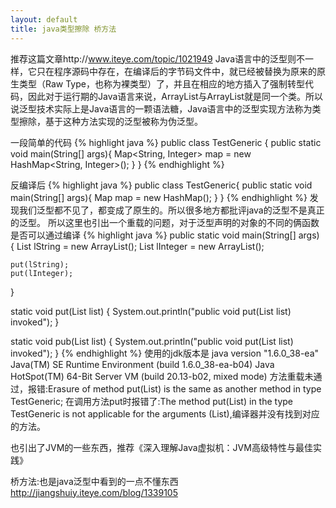 ```yaml
---
layout: default
title: java类型擦除 桥方法
---
```

推荐这篇文章http://www.iteye.com/topic/1021949
Java语言中的泛型则不一样，它只在程序源码中存在，在编译后的字节码文件中，就已经被替换为原来的原生类型（Raw Type，也称为裸类型）了，并且在相应的地方插入了强制转型代码，因此对于运行期的Java语言来说，ArrayList<int>与ArrayList<String>就是同一个类。所以说泛型技术实际上是Java语言的一颗语法糖，Java语言中的泛型实现方法称为类型擦除，基于这种方法实现的泛型被称为伪泛型。 

一段简单的代码
{% highlight java %}
public class TestGeneric {
    public static void main(String[] args){
        Map<String, Integer> map = new HashMap<String, Integer>();
    }
}
{% endhighlight %}

反编译后
{% highlight java %}
public class TestGeneric{
    public static void main(String[] args){
        Map map = new HashMap();
    }
}
{% endhighlight %}
发现我们泛型都不见了，都变成了原生的。所以很多地方都批评java的泛型不是真正的泛型。
所以这里也引出一个重载的问题，对于泛型声明的对象的不同的俩函数是否可以通过编译
{% highlight java %}
public static void main(String[] args) {
    List<String> lString = new ArrayList<String>();
    List<Integer> lInteger = new ArrayList<Integer>();
		
    put(lString);
    put(lInteger);
}

static void put(List<String> list) {
    System.out.println("public void put(List<String> list) invoked");
}

static void pub(List<Integer> list) {
    System.out.println("public void put(List<Integer> list) invoked");
}
{% endhighlight %}
使用的jdk版本是
java version "1.6.0_38-ea"
Java(TM) SE Runtime Environment (build 1.6.0_38-ea-b04)
Java HotSpot(TM) 64-Bit Server VM (build 20.13-b02, mixed mode)
方法重载未通过，报错:Erasure of method put(List<Integer>) is the same as another method in type TestGeneric;  在调用方法put时报错了:The method put(List<String>) in the type TestGeneric is not applicable for the arguments (List<Integer>),编译器并没有找到对应的方法。

也引出了JVM的一些东西，推荐《深入理解Java虚拟机：JVM高级特性与最佳实践》 

桥方法:也是java泛型中看到的一点不懂东西
http://jiangshuiy.iteye.com/blog/1339105
